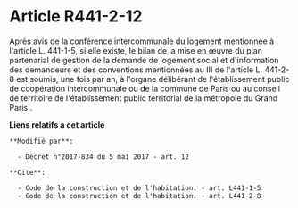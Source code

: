 # Article R441-2-12

Après avis de la conférence intercommunale du logement mentionnée à l'article L. 441-1-5, si elle existe, le bilan de la mise
en œuvre du plan partenarial de gestion de la demande de logement social et d'information des demandeurs et des conventions
mentionnées au III de l'article L. 441-2-8 est soumis, une fois par an, à l'organe délibérant de l'établissement public de
coopération intercommunale ou de la commune de Paris ou au conseil de territoire de l'établissement public territorial de la
métropole du Grand Paris .

**Liens relatifs à cet article**

	**Modifié par**:

	  - Décret n°2017-834 du 5 mai 2017 - art. 12

	**Cite**:

	  - Code de la construction et de l'habitation. - art. L441-1-5
	  - Code de la construction et de l'habitation. - art. L441-2-8
